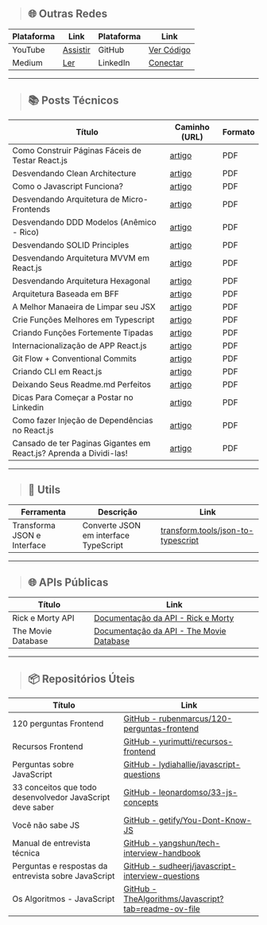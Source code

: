 >## 🌐 Outras Redes

| Plataforma    | Link                                                              | Plataforma    | Link                                                              |
|---------------|--------------------------------------------------------------------|---------------|--------------------------------------------------------------------|
| YouTube       | [Assistir](https://www.youtube.com/@the-coding-hub-r2p/videos)     | GitHub        | [Ver Código](https://github.com/isaac545454)                       |
| Medium        | [Ler](https://medium.com/@Isaac-Gomes)                             | LinkedIn      | [Conectar](https://www.linkedin.com/in/isaac-gomes-matos/)          |

***


>## 📚 Posts Técnicos

| Título                           | Caminho (URL)                                                      | Formato |
|-----------------------------------|---------------------------------------------------------------------|---------|
| Como Construir Páginas Fáceis de Testar React.js | [artigo](./POSTS/1729771983913.pdf) | PDF     |
| Desvendando Clean Architecture | [artigo](./POSTS/1722255239556.pdf) | PDF     |
| Como o Javascript Funciona? | [artigo](./POSTS/1724674537163.pdf) | PDF     |
| Desvendando Arquitetura de Micro-Frontends | [artigo](./POSTS/1724070801501.pdf) | PDF     |
| Desvendando DDD Modelos (Anêmico - Rico) | [artigo](./POSTS/1723464839636.pdf) | PDF     |
| Desvendando SOLID Principles | [artigo](./POSTS/1722859274695.pdf) | PDF     |
| Desvendando Arquitetura MVVM em React.js | [artigo](./POSTS/1721649492129.pdf) | PDF     |
| Desvendando Arquitetura Hexagonal | [artigo](./POSTS/1721037625945.pdf) | PDF     |
| Arquitetura Baseada em BFF | [artigo](./POSTS/1720439960684.pdf) | PDF     |
| A Melhor Manaeira de Limpar seu JSX | [artigo](./POSTS/1719162360215.pdf) | PDF     |
| Crie Funções Melhores em Typescript  | [artigo](./POSTS/1718622172330.pdf) | PDF     |
| Criando Funções Fortemente Tipadas  | [artigo](./POSTS/1716897301697.pdf) | PDF     |
| Internacionalização de APP React.js |  [artigo](./POSTS/1716204529772.pdf) | PDF     |
| Git Flow + Conventional Commits |  [artigo](./POSTS/1714994173936.pdf) | PDF     |
| Criando CLI em React.js | [artigo](./POSTS/1714392516290.pdf) | PDF     |
| Deixando Seus Readme.md Perfeitos | [artigo](./POSTS/1712578522217.pdf) | PDF     |
| Dicas Para Começar a Postar no Linkedin | [artigo](./POSTS/1712125522706.pdf) | PDF     |
| Como fazer Injeção de Dependências no React.js | [artigo](./POSTS/1730079996471.pdf) | PDF     |
| Cansado de ter Paginas Gigantes em React.js? Aprenda a Dividi-las! | [artigo](./POSTS/1730251623082.pdf) | PDF     |


***



>## 🔧 Utils
| Ferramenta                 | Descrição                              | Link                                         |
|----------------------------|----------------------------------------|----------------------------------------------|
| Transforma JSON e Interface | Converte JSON em interface TypeScript | [transform.tools/json-to-typescript](https://transform.tools/json-to-typescript) |


***



>## 🌐 APIs Públicas
| Título                                     | Link                                                                                               |
|--------------------------------------------|----------------------------------------------------------------------------------------------------|
| Rick e Morty API                           | [Documentação da API - Rick e Morty](https://rickandmortyapi.com/documentation)                     |
| The Movie Database                         | [Documentação da API - The Movie Database](https://www.themoviedb.org/movie)     |


***


>## 📦 Repositórios Úteis
| Título                                     | Link                                                                                     |
|--------------------------------------------|------------------------------------------------------------------------------------------|
| 120 perguntas Frontend                     | [GitHub - rubenmarcus/120-perguntas-frontend](https://github.com/rubenmarcus/120-perguntas-frontend) |
| Recursos Frontend                          | [GitHub - yurimutti/recursos-frontend](https://github.com/yurimutti/recursos-frontend)                |
| Perguntas sobre JavaScript                 | [GitHub - lydiahallie/javascript-questions](https://github.com/lydiahallie/javascript-questions)                |
| 33 conceitos que todo desenvolvedor JavaScript deve saber | [GitHub - leonardomso/33-js-concepts](https://github.com/leonardomso/33-js-concepts)         |
| Você não sabe JS                           | [GitHub - getify/You-Dont-Know-JS](https://github.com/getify/You-Dont-Know-JS)         |
| Manual de entrevista técnica               | [GitHub - yangshun/tech-interview-handbook](https://github.com/yangshun/tech-interview-handbook)         |
| Perguntas e respostas da entrevista sobre JavaScript | [GitHub - sudheerj/javascript-interview-questions](https://github.com/sudheerj/javascript-interview-questions) |
| Os Algoritmos - JavaScript              | [GitHub - TheAlgorithms/Javascript?tab=readme-ov-file](https://github.com/TheAlgorithms/Javascript?tab=readme-ov-file)      |
